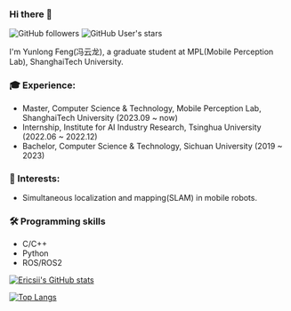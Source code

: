 ### Hi there 👋 


![GitHub followers](https://img.shields.io/github/followers/ericsii?logo=Github) ![GitHub User's stars](https://img.shields.io/github/stars/ericsii?affiliations=OWNER&label=all%20stars&logo=Github)

I'm Yunlong Feng(冯云龙), a graduate student at MPL(Mobile Perception Lab), ShanghaiTech University.

### 🎓 Experience:
- Master, Computer Science & Technology, Mobile Perception Lab, ShanghaiTech University (2023.09 ~ now)
- Internship, Institute for AI Industry Research, Tsinghua University (2022.06 ~ 2022.12)
- Bachelor, Computer Science & Technology, Sichuan University (2019 ~ 2023)

### 🔭 Interests: 
- Simultaneous localization and mapping(SLAM) in mobile robots.

### 🛠️ Programming skills
* C/C++
* Python
* ROS/ROS2

[![Ericsii's GitHub stats](https://github-readme-stats.vercel.app/api?username=Ericsii&count_private=true&show_icons=true)](https://github.com/Ericsii)

[![Top Langs](https://github-readme-stats.vercel.app/api/top-langs/?username=Ericsii)](https://github.com/Ericsii)
